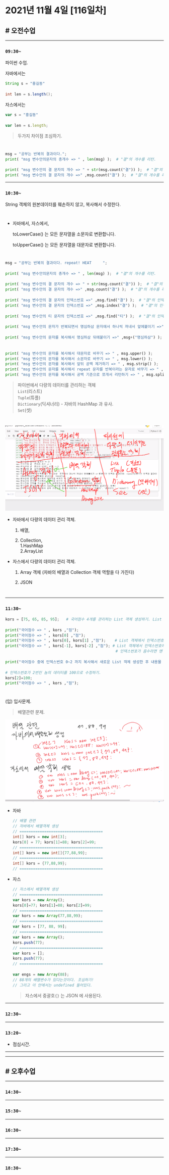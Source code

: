 # 2021년 11월 4일 [116일차]

## # 오전수업
----
### `09:30~`

파이썬 수업.   

자바에서는    
```java
String s = "홍길동"

int len = s.length();
```

자스에서는      
```javascript
var s = "홍길동"

var len = s.length;
```

> 두가지 차이점 조심하기.   

#

```python
msg = "공부는 반복의 결과이다.";
print( "msg 변수안의문자의 총개수 => " , len(msg) );  # "결"의 개수를 리턴.

print( "msg 변수안의 결 문자의 개수 => " + str(msg.count("결")) );  # "결"의 개수를 리턴.
print( "msg 변수안의 결 문자의 개수 =>" ,msg.count("결") );  # "결"의 개수를 리턴.
```

----
### `10:30~`

String 객체의 원본데이터를 훼손하지 않고, 복사해서 수정한다.  

#

- 자바에서, 자스에서,        

  toLowerCase() 는 모든 문자열을 소문자로 변환합니다.  

  toUpperCase() 는 모든 문자열을 대문자로 변환합니다.  

#


```python
msg = "공부는 반복의 결과이다. repeat! HEAT     ";

print( "msg 변수안의문자의 총개수 => " , len(msg) );  # "결"의 개수를 리턴.

print( "msg 변수안의 결 문자의 개수 => " + str(msg.count("결")) );  # "결"의 개수를 리턴.
print( "msg 변수안의 결 문자의 개수 =>" ,msg.count("결") );  # "결"의 개수를 리턴.

print( "msg 변수안의 결 문자의 인덱스번호 =>" ,msg.find("결") );  # "결"의 인덱스번호를 리턴.
print( "msg 변수안의 결 문자의 인덱스번호 =>" ,msg.index("결") );  # "결"의 인덱스번호를 리턴.

print( "msg 변수안의 티 문자의 인덱스번호 =>" ,msg.find("티") );  # "결"의 인덱스번호를 리턴. 없는 문자는 -1 리턴.

print( "msg 변수안의 문자가 반복되면서 명심하삼 문자에서 하나씩 꺼내서 앞에붙이기 =>" ,msg.join("명심하삼") );  

print( "msg 변수안의 문자를 복사해서 명심하삼 뒤에붙이기 =>" ,msg+("명심하삼") );  


print( "msg 변수안의 문자를 복사해서 대문자로 바꾸기 => " , msg.upper() );
print( "msg 변수안의 문자를 복사해서 소문자로 바꾸기 => " , msg.lower() );
print( "msg 변수안의 문자를 복사해서 앞뒤 공백 제거하기 => " , msg.strip() );
print( "msg 변수안의 문자를 복사해서 repeat 문자를 반복이라는 문자로 바꾸기 => " , msg.replace("repeat", "반복") );
print( "msg 변수안의 문자를 복사해서 공백 기준으로 쪼개서 리턴하기 => " , msg.split(" ") );  # split 리턴값은 List(리스트) 이다.  
```
> 파이썬에서 다량의 데이터를 관리하는 객체  
> `List`(리스트)  
> `Tuple`(튜플)  
> `Dictionary`(딕셔너리) - 자바의 HashMap 과 유사.    
> `Set`(셋)   

#

![데이터관리](https://github.com/SungWoo0315/study-repository/blob/main/image-save/20211104%201104_python_%EB%8D%B0%EC%9D%B4%ED%84%B0%EA%B4%80%EB%A6%AC.png)     

- 자바에서 다량의 데이터 관리 객체.   

  1. 배열,    

  2. Collection,    
    1.HashMap  
    2.ArrayList         



- 자스에서 다량의 데이터 관리 객체.  

  1. Array 객체 (자바의 배열과 Collection 객체 역할을 다 가진다)   

  2. JSON   

#


----
### `11:30~`

```python
kors = [75, 65, 85, 95];   # 국어점수 4개를 관리하는 List 객체 생성하기. List 객체는 자스의 Array 객체와 비슷함.    

print("국어점수 => " , kors ,"점");     
print("국어점수 => " , kors[0] ,"점");  
print("국어점수 => " , kors[0], kors[1] ,"점");    # List 객체에서 인덱스번호에 해당하는 데이터 출력하기
print("국어점수 => " , kors[-1], kors[-2] ,"점"); # List 객체에서 인덱스번호에 해당하는 데이터 출력하기
                                                 # 인덱스번호가 음수라면 맨 위에서 시작한다.   
    
print("국어점수 중에 인덱스번호 0~2 까지 복사해서 새로운 List 객체 생성한 후 내용물 출력하기 => " , kors[0:3] );

# 인덱스번호가 2번인 놈의 데이터를 100으로 수정하기.   
kors[2]=100;
print("국어점수 => " , kors ,"점");     
```

#

(입) 입사문제.   
> 배열관련 문제.     

![배열문제](https://github.com/SungWoo0315/study-repository/blob/main/image-save/20211104%201158_%EB%B0%B0%EC%97%B4%EA%B4%80%EB%A0%A8%20%EB%AC%B8%EC%A0%9C.png)       

- 자바 
  ```java
  // 배열 관련  
  // 자바에서 배열객체 생성   
  // =====================================
  int[] kors = new int[3];
  kors[0] = 77; kors[1]=88; kors[2]=99;
  // =====================================
  int[] kors = new int[]{77,88,99};
  // =====================================
  int[] kors = {77,88,99};
  // =====================================
  ```

- 자스 
  ```javascript
  // 자스에서 배열객체 생성  
  // =====================================
  var kors = new Array();
  kors[0]=77; kors[1]=88; kors[2]=99;
  // =====================================
  var kors = new Array(77,88,99);
  // =====================================
  var kors = [77, 88, 99];
  // =====================================
  var kors = new Array(); 
  kors.push(77);
  // =====================================
  var kors = [];
  kors.push(77);
  // =====================================

  var engs = new Array(88);   
  // 88개의 배열변수가 있다는것이다. 조심하기!
  // 그리고 이 안에서는 undefined 들어있다.  

  ```
  > 자스에서 중괄호`{}` 는 JSON 에 사용된다.   

----
### `12:30~`








----
### `13:20~`

  - 점심시간.

---
---

## # 오후수업

---
### `14:30~`










---
### `15:30~`









----
### `16:30~`








----
### `17:30~`








----
### `18:30~`
